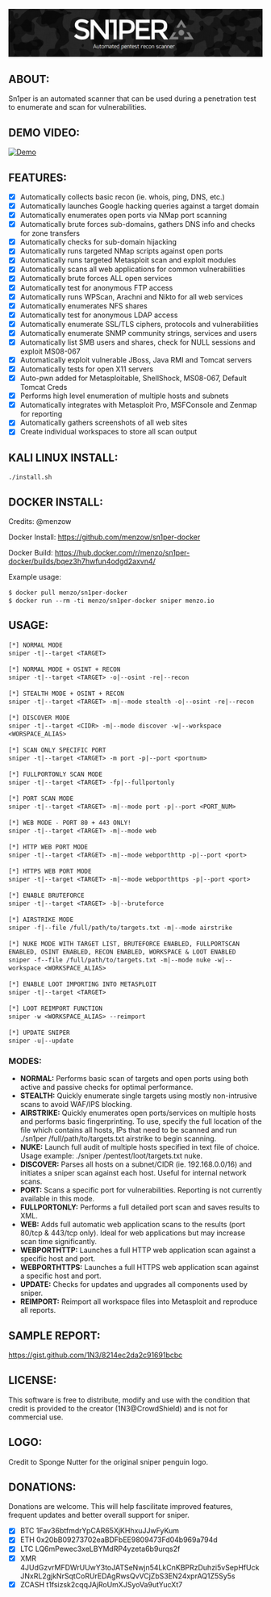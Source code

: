 ![alt tag](https://github.com/1N3/Sn1per/blob/master/Sn1per.jpg)

## ABOUT:
Sn1per is an automated scanner that can be used during a penetration test to enumerate and scan for vulnerabilities. 

## DEMO VIDEO:
[![Demo](https://asciinema.org/a/IDckE48BNSWQ8TV8yEjJjjMNm.png)](https://asciinema.org/a/IDckE48BNSWQ8TV8yEjJjjMNm)

## FEATURES:
- [x] Automatically collects basic recon (ie. whois, ping, DNS, etc.)
- [x] Automatically launches Google hacking queries against a target domain
- [x] Automatically enumerates open ports via NMap port scanning
- [x] Automatically brute forces sub-domains, gathers DNS info and checks for zone transfers
- [x] Automatically checks for sub-domain hijacking
- [x] Automatically runs targeted NMap scripts against open ports
- [x] Automatically runs targeted Metasploit scan and exploit modules
- [x] Automatically scans all web applications for common vulnerabilities
- [x] Automatically brute forces ALL open services
- [x] Automatically test for anonymous FTP access
- [x] Automatically runs WPScan, Arachni and Nikto for all web services
- [x] Automatically enumerates NFS shares
- [x] Automatically test for anonymous LDAP access
- [x] Automatically enumerate SSL/TLS ciphers, protocols and vulnerabilities
- [x] Automatically enumerate SNMP community strings, services and users
- [x] Automatically list SMB users and shares, check for NULL sessions and exploit MS08-067
- [x] Automatically exploit vulnerable JBoss, Java RMI and Tomcat servers
- [x] Automatically tests for open X11 servers
- [x] Auto-pwn added for Metasploitable, ShellShock, MS08-067, Default Tomcat Creds
- [x] Performs high level enumeration of multiple hosts and subnets
- [x] Automatically integrates with Metasploit Pro, MSFConsole and Zenmap for reporting
- [x] Automatically gathers screenshots of all web sites
- [x] Create individual workspaces to store all scan output

## KALI LINUX INSTALL:
```
./install.sh
```

## DOCKER INSTALL:

Credits: @menzow

Docker Install:
https://github.com/menzow/sn1per-docker

Docker Build:
https://hub.docker.com/r/menzo/sn1per-docker/builds/bqez3h7hwfun4odgd2axvn4/

Example usage:
```
$ docker pull menzo/sn1per-docker
$ docker run --rm -ti menzo/sn1per-docker sniper menzo.io
```

## USAGE:
```
[*] NORMAL MODE
sniper -t|--target <TARGET>

[*] NORMAL MODE + OSINT + RECON
sniper -t|--target <TARGET> -o|--osint -re|--recon

[*] STEALTH MODE + OSINT + RECON
sniper -t|--target <TARGET> -m|--mode stealth -o|--osint -re|--recon

[*] DISCOVER MODE
sniper -t|--target <CIDR> -m|--mode discover -w|--workspace <WORSPACE_ALIAS>

[*] SCAN ONLY SPECIFIC PORT
sniper -t|--target <TARGET> -m port -p|--port <portnum>

[*] FULLPORTONLY SCAN MODE
sniper -t|--target <TARGET> -fp|--fullportonly

[*] PORT SCAN MODE
sniper -t|--target <TARGET> -m|--mode port -p|--port <PORT_NUM>

[*] WEB MODE - PORT 80 + 443 ONLY!
sniper -t|--target <TARGET> -m|--mode web

[*] HTTP WEB PORT MODE
sniper -t|--target <TARGET> -m|--mode webporthttp -p|--port <port>

[*] HTTPS WEB PORT MODE
sniper -t|--target <TARGET> -m|--mode webporthttps -p|--port <port>

[*] ENABLE BRUTEFORCE
sniper -t|--target <TARGET> -b|--bruteforce

[*] AIRSTRIKE MODE
sniper -f|--file /full/path/to/targets.txt -m|--mode airstrike

[*] NUKE MODE WITH TARGET LIST, BRUTEFORCE ENABLED, FULLPORTSCAN ENABLED, OSINT ENABLED, RECON ENABLED, WORKSPACE & LOOT ENABLED
sniper -f--file /full/path/to/targets.txt -m|--mode nuke -w|--workspace <WORKSPACE_ALIAS>

[*] ENABLE LOOT IMPORTING INTO METASPLOIT
sniper -t|--target <TARGET>

[*] LOOT REIMPORT FUNCTION
sniper -w <WORKSPACE_ALIAS> --reimport

[*] UPDATE SNIPER
sniper -u|--update
```

### MODES:
* **NORMAL:** Performs basic scan of targets and open ports using both active and passive checks for optimal performance.
* **STEALTH:** Quickly enumerate single targets using mostly non-intrusive scans to avoid WAF/IPS blocking.
* **AIRSTRIKE:** Quickly enumerates open ports/services on multiple hosts and performs basic fingerprinting. To use, specify the full location of the file which contains all hosts, IPs that need to be scanned and run ./sn1per /full/path/to/targets.txt airstrike to begin scanning.
* **NUKE:** Launch full audit of multiple hosts specified in text file of choice. Usage example: ./sniper /pentest/loot/targets.txt nuke. 
* **DISCOVER:** Parses all hosts on a subnet/CIDR (ie. 192.168.0.0/16) and initiates a sniper scan against each host. Useful for internal network scans.
* **PORT:** Scans a specific port for vulnerabilities. Reporting is not currently available in this mode.
* **FULLPORTONLY:** Performs a full detailed port scan and saves results to XML.
* **WEB:** Adds full automatic web application scans to the results (port 80/tcp & 443/tcp only). Ideal for web applications but may increase scan time significantly.   
* **WEBPORTHTTP:** Launches a full HTTP web application scan against a specific host and port.
* **WEBPORTHTTPS:** Launches a full HTTPS web application scan against a specific host and port.
* **UPDATE:** Checks for updates and upgrades all components used by sniper.
* **REIMPORT:** Reimport all workspace files into Metasploit and reproduce all reports.

## SAMPLE REPORT:
https://gist.github.com/1N3/8214ec2da2c91691bcbc

## LICENSE:
This software is free to distribute, modify and use with the condition that credit is provided to the creator (1N3@CrowdShield) and is not for commercial use.

## LOGO:
Credit to Sponge Nutter for the original sniper penguin logo.

## DONATIONS:
Donations are welcome. This will help fascilitate improved features, frequent updates and better overall support for sniper.
- [x] BTC 1Fav36btfmdrYpCAR65XjKHhxuJJwFyKum
- [x] ETH 0x20bB09273702eaBDFbEE9809473Fd04b969a794d
- [x] LTC LQ6mPewec3xeLBYMdRP4yzeta6b9urqs2f
- [x] XMR 4JUdGzvrMFDWrUUwY3toJATSeNwjn54LkCnKBPRzDuhzi5vSepHfUckJNxRL2gjkNrSqtCoRUrEDAgRwsQvVCjZbS3EN24xprAQ1Z5Sy5s
- [x] ZCASH t1fsizsk2cqqJAjRoUmXJSyoVa9utYucXt7